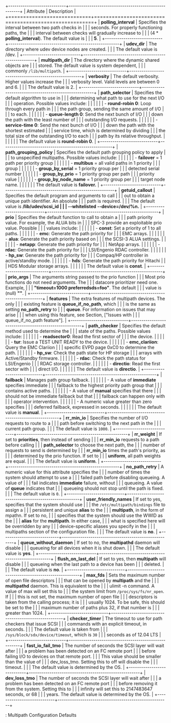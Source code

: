 +----------------------------+------------------------------------------------------+
| Attribute                  | Description                                          |
+============================+======================================================+
| **polling\_interval**      | Specifies the interval between two path checks in    |
|                            | seconds. For properly functioning paths, the         |
|                            | interval between checks will gradually increase to   |
|                            | (4 \* **polling\_interval**). The default value is   |
|                            | **5**.                                               |
+----------------------------+------------------------------------------------------+
| **udev\_dir**              | The directory where udev device nodes are created.   |
|                            | The default value is /dev.                           |
+----------------------------+------------------------------------------------------+
| **multipath\_dir**         | The directory where the dynamic shared objects are   |
|                            | stored. The default value is system dependent,       |
|                            | commonly `/lib/multipath`.                           |
+----------------------------+------------------------------------------------------+
| **verbosity**              | The default verbosity. Higher values increase the    |
|                            | verbosity level. Valid levels are between 0 and 6.   |
|                            | The default value is 2.                              |
+----------------------------+------------------------------------------------------+
| **path\_selector**         | Specifies the default algorithm to use in            |
|                            | determining what path to use for the next I/O        |
|                            | operation. Possible values include:                  |
|                            |                                                      |
|                            | -   **round-robin 0**: Loop through every path in    |
|                            |     the path group, sending the same amount of I/O   |
|                            |     to each.                                         |
|                            |                                                      |
|                            | -   **queue-length 0**: Send the next bunch of I/O   |
|                            |     down the path with the least number of           |
|                            |     outstanding I/O requests.                        |
|                            |                                                      |
|                            | -   **service-time 0**: Send the next bunch of I/O   |
|                            |     down the path with the shortest estimated        |
|                            |     service time, which is determined by dividing    |
|                            |     the total size of the outstanding I/O to each    |
|                            |     path by its relative throughput.                 |
|                            |                                                      |
|                            | The default value is **round-robin 0**.              |
+----------------------------+------------------------------------------------------+
| **path\_grouping\_policy** | Specifies the default path grouping policy to apply  |
|                            | to unspecified multipaths. Possible values include:  |
|                            |                                                      |
|                            | -   **failover** = 1 path per priority group         |
|                            |                                                      |
|                            | -   **multibus** = all valid paths in 1 priority     |
|                            |     group                                            |
|                            |                                                      |
|                            | -   **group\_by\_serial** = 1 priority group per     |
|                            |     detected serial number                           |
|                            |                                                      |
|                            | -   **group\_by\_prio** = 1 priority group per path  |
|                            |     priority value                                   |
|                            |                                                      |
|                            | -   **group\_by\_node\_name** = 1 priority group per |
|                            |     target node name.                                |
|                            |                                                      |
|                            | The default value is **failover.**                   |
+----------------------------+------------------------------------------------------+
| **getuid\_callout**        | Specifies the default program and arguments to call  |
|                            | out to obtain a unique path identifier. An absolute  |
|                            | path is required.                                    |
|                            | The default value is **/lib/udev/scsi\_id            |
|                            | --whitelisted --device=/dev/%n.**                    |
+----------------------------+------------------------------------------------------+
| **prio**                   | Specifies the default function to call to obtain a   |
|                            | path priority value. For example, the ALUA bits in   |
|                            | SPC-3 provide an exploitable prio value. Possible    |
|                            | values include:                                      |
|                            |                                                      |
|                            | -   **const**: Set a priority of 1 to all paths.     |
|                            |                                                      |
|                            | -   **emc**: Generate the path priority for          |
|                            |     EMC arrays.                                      |
|                            |                                                      |
|                            | -   **alua**: Generate the path priority based on    |
|                            |     the SCSI-3 ALUA settings.                        |
|                            |                                                      |
|                            | -   **netapp**: Generate the path priority for       |
|                            |     NetApp arrays.                                   |
|                            |                                                      |
|                            | -   **rdac**: Generate the path priority for         |
|                            |     LSI/Engenio RDAC controller.                     |
|                            |                                                      |
|                            | -   **hp\_sw**: Generate the path priority for       |
|                            |     Compaq/HP controller in active/standby mode.     |
|                            |                                                      |
|                            | -   **hds**: Generate the path priority for Hitachi  |
|                            |     HDS Modular storage arrays.                      |
|                            |                                                      |
|                            | The default value is **const**.                      |
+----------------------------+------------------------------------------------------+
| **prio\_args**             | The arguments string passed to the prio function     |
|                            | Most prio functions do not need arguments. The       |
|                            | datacore prioritizer need one. Example,              |
|                            | **"timeout=1000 preferredsds=foo"**. The default     |
|                            | value is (null) **""**.                              |
+----------------------------+------------------------------------------------------+
| **features**               | The extra features of multipath devices. The only    |
|                            | existing feature is **queue\_if\_no\_path**, which   |
|                            | is the same as setting **no\_path\_retry** to        |
|                            | **queue**. For information on issues that may arise  |
|                            | when using this feature, see Section, ["Issues with  |
|                            | queue\_if\_no\_path feature"].                       |
+----------------------------+------------------------------------------------------+
| **path\_checker**          | Specifies the default method used to determine the   |
|                            | state of the paths. Possible values include:         |
|                            |                                                      |
|                            | -   **readsector0**: Read the first sector of        |
|                            |     the device.                                      |
|                            |                                                      |
|                            | -   **tur**: Issue a TEST UNIT READY to the device.  |
|                            |                                                      |
|                            | -   **emc\_clariion**: Query the EMC Clariion        |
|                            |     specific EVPD page 0xC0 to determine the path.   |
|                            |                                                      |
|                            | -   **hp\_sw**: Check the path state for HP storage  |
|                            |     arrays with Active/Standby firmware.             |
|                            |                                                      |
|                            | -   **rdac**: Check the path status for LSI/Engenio  |
|                            |     RDAC storage controller.                         |
|                            |                                                      |
|                            | -   **directio**: Read the first sector with         |
|                            |     direct I/O.                                      |
|                            |                                                      |
|                            | The default value is **directio**.                   |
+----------------------------+------------------------------------------------------+
| **failback**               | Manages path group failback.                         |
|                            |                                                      |
|                            | -   A value of **immediate** specifies immediate     |
|                            |     failback to the highest priority path group that |
|                            |     contains active paths.                           |
|                            |                                                      |
|                            | -   A value of **manual** specifies that there       |
|                            |     should not be immediate failback but that        |
|                            |     failback can happen only with                    |
|                            |     operator intervention.                           |
|                            |                                                      |
|                            | -   A numeric value greater than zero specifies      |
|                            |     deferred failback, expressed in seconds.         |
|                            |                                                      |
|                            | The default value is **manual**.                     |
+----------------------------+------------------------------------------------------+
| **rr\_min\_io**            | Specifies the number of I/O requests to route to a   |
|                            | path before switching to the next path in the        |
|                            | current path group.                                  |
|                            | The default value is `1000`.                         |
+----------------------------+------------------------------------------------------+
| **rr\_weight**             | If set to **priorities**, then instead of sending    |
|                            | **rr\_min\_io** requests to a path before calling    |
|                            | **path\_selector** to choose the next path, the      |
|                            | number of requests to send is determined by          |
|                            | **rr\_min\_io** times the path's priority, as        |
|                            | determined by the prio function. If set to           |
|                            | **uniform**, all path weights are equal.             |
|                            | The default value is **uniform**.                    |
+----------------------------+------------------------------------------------------+
| **no\_path\_retry**        | A numeric value for this attribute specifies the     |
|                            | number of times the system should attempt to use a   |
|                            | failed path before disabling queueing. A value of    |
|                            | fail indicates **immediate** failure, without        |
|                            | queueing. A value of **queue** indicates that        |
|                            | queueing should not stop until the path is fixed.    |
|                            | The default value is `0`.                            |
+----------------------------+------------------------------------------------------+
| **user\_friendly\_names**  | If set to yes, specifies that the system should use  |
|                            | the `/etc/multipath/bindings` file to assign a       |
|                            | persistent and unique **alias** to the               |
|                            | **multipath**, in the form of mpathn. If set to no,  |
|                            | specifies that the system should use the WWID as the |
|                            | **alias** for the **multipath**. In either case,     |
|                            | what is specified here will be overridden by any     |
|                            | device-specific aliases you specify in the           |
|                            | multipaths section of the configuration file.        |
|                            | The default value is **no**.                         |
+----------------------------+------------------------------------------------------+
| **queue\_without\_daemon** | If set to no, the **multipathd** daemon will disable |
|                            | queueing for all devices when it is shut down.       |
|                            | The default value is **yes**.                        |
+----------------------------+------------------------------------------------------+
| **flush\_on\_last\_del**   | If set to yes, then **multipath** will disable       |
|                            | queueing when the last path to a device has been     |
|                            | deleted.                                             |
|                            | The default value is **no**.                         |
+----------------------------+------------------------------------------------------+
| **max\_fds**               | Sets the maximum number of open file descriptors     |
|                            | that can be opened by **multipath** and the          |
|                            | **multipathd** daemon. This is equivalent to the     |
|                            | ulimit -n command. A value of max will set this to   |
|                            | the system limit from `/proc/sys/fs/nr_open`. If     |
|                            | this is not set, the maximum number of open file     |
|                            | descriptors is taken from the calling process; it is |
|                            | usually 1024. To be safe, this should be set to the  |
|                            | maximum number of paths plus 32, if that number is   |
|                            | greater than 1024.                                   |
+----------------------------+------------------------------------------------------+
| **checker\_timer**         | The timeout to use for path checkers that issue SCSI |
|                            | commands with an explicit timeout, in seconds.       |
|                            | The default value is taken from                      |
|                            | `/sys/block/sdx/device/timeout`, which is `30`       |
|                            | seconds as of 12.04 LTS                              |
+----------------------------+------------------------------------------------------+
| **fast\_io\_fail\_tmo**    | The number of seconds the SCSI layer will wait after |
|                            | a problem has been detected on an FC remote port     |
|                            | before failing I/O to devices on that remote port.   |
|                            | This value should be smaller than the value of       |
|                            | dev\_loss\_tmo. Setting this to off will disable the |
|                            | timeout.                                             |
|                            | The default value is determined by the OS.           |
+----------------------------+------------------------------------------------------+
| **dev\_loss\_tmo**         | The number of seconds the SCSI layer will wait after |
|                            | a problem has been detected on an FC remote port     |
|                            | before removing it from the system. Setting this to  |
|                            | infinity will set this to 2147483647 seconds, or 68  |
|                            | years. The default value is determined by the OS.    |
+----------------------------+------------------------------------------------------+

: Multipath Configuration Defaults

  ["Issues with queue\_if\_no\_path feature"]: #multipath-issues-with-queue_if_no_path
